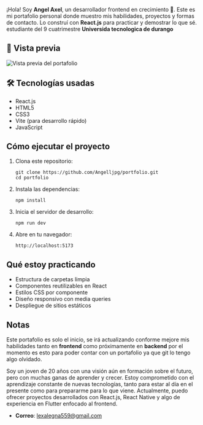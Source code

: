 ¡Hola! Soy **Angel Axel**, un desarrollador frontend en crecimiento 🚀. Este es mi portafolio personal donde muestro mis habilidades, proyectos y formas de contacto. Lo construí con **React.js** para practicar y demostrar lo que sé.
estudiante del 9 cuatrimestre **Universida tecnologica de durango**

## 📸 Vista previa

![Vista previa del portafolio](./assets/screenshot.png)

## 🛠️ Tecnologías usadas

- React.js
- HTML5
- CSS3
- Vite (para desarrollo rápido)
- JavaScript

##  Cómo ejecutar el proyecto

1. Clona este repositorio:
   ```
   git clone https://github.com/Angelljpg/portfolio.git
   cd portfolio
   ```

2. Instala las dependencias:
   ```
   npm install
   ```

3. Inicia el servidor de desarrollo:
   ```
   npm run dev
   ```

4. Abre en tu navegador:
   ```
   http://localhost:5173
   ```

##  Qué estoy practicando

- Estructura de carpetas limpia
- Componentes reutilizables en React
- Estilos CSS por componente
- Diseño responsivo con media queries
- Despliegue de sitios estáticos

## Notas

Este portafolio es solo el inicio, se irá actualizando conforme mejore mis habilidades tanto en **frontend** como próximamente en **backend**
por el momento es esto para poder contar con un portafolio ya que git lo tengo algo olvidado.

Soy un joven de 20 años con una visión aún en formación sobre el futuro, pero con muchas ganas de aprender y crecer. Estoy comprometido con el aprendizaje constante de nuevas tecnologías, tanto para estar al día en el presente como para prepararme para lo que viene.
Actualmente, puedo ofrecer proyectos desarrollados con React.js, React Native y algo de experiencia en Flutter enfocado al frontend.
    
- **Correo**: lexalegna559@gmail.com
